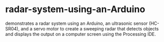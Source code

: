 # radar-system-using-an-Arduino
demonstrates a radar system using an Arduino, an ultrasonic sensor (HC-SR04), and a servo motor to create a sweeping radar that detects objects and displays the output on a computer screen using the Processing IDE.
